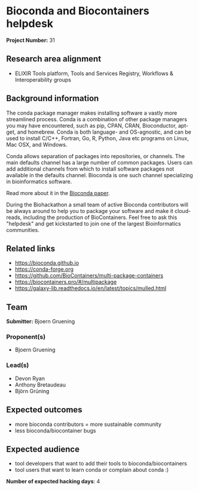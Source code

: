# Bioconda and Biocontainers helpdesk

**Project Number:** 31

## Research area alignment

- ELIXIR Tools platform, Tools and Services Registry, Workflows & Interoperability groups

## Background information

The conda package manager makes installing software a vastly more streamlined process. Conda is a combination of other package managers you may have encountered, such as pip, CPAN, CRAN, Bioconductor, apt-get, and homebrew. Conda is both language- and OS-agnostic, and can be used to install C/C++, Fortran, Go, R, Python, Java etc programs on Linux, Mac OSX, and Windows.

Conda allows separation of packages into repositories, or channels. The main defaults channel has a large number of common packages. Users can add additional channels from which to install software packages not available in the defaults channel. Bioconda is one such channel specializing in bioinformatics software.

Read more about it in the [Bioconda paper](https://doi.org/10.1038/s41592-018-0046-7).

During the Biohackathon a small team of active Bioconda contributors will be always around to help you to package your software
and make it cloud-reads, including the production of BioContainers.
Feel free to ask this "helpdesk" and get kickstarted to join one of the largest Bioinformatics communities.

## Related links

* https://bioconda.github.io
* https://conda-forge.org
* https://github.com/BioContainers/multi-package-containers
* https://biocontainers.pro/#/multipackage
* https://galaxy-lib.readthedocs.io/en/latest/topics/mulled.html


## Team

**Submitter:** Bjoern Gruening

### Proponent(s)

- Bjoern Gruening

### Lead(s)

- Devon Ryan
- Anthony Bretaudeau
- Björn Grüning

## Expected outcomes

 * more bioconda contributors = more sustainable community
 * less bioconda/biocontainer bugs

## Expected audience

 * tool developers that want to add their tools to bioconda/biocontainers
 * tool users that want to learn conda or complain about conda :)

**Number of expected hacking days**: 4

